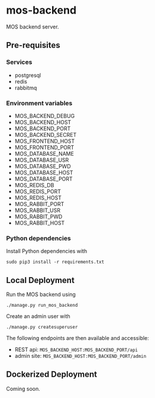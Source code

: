 # mos-backend

MOS backend server.

## Pre-requisites

### Services

* postgresql
* redis
* rabbitmq

### Environment variables

* MOS_BACKEND_DEBUG
* MOS_BACKEND_HOST
* MOS_BACKEND_PORT
* MOS_BACKEND_SECRET
* MOS_FRONTEND_HOST
* MOS_FRONTEND_PORT
* MOS_DATABASE_NAME
* MOS_DATABASE_USR
* MOS_DATABASE_PWD
* MOS_DATABASE_HOST
* MOS_DATABASE_PORT
* MOS_REDIS_DB
* MOS_REDIS_PORT
* MOS_REDIS_HOST
* MOS_RABBIT_PORT
* MOS_RABBIT_USR
* MOS_RABBIT_PWD
* MOS_RABBIT_HOST

### Python dependencies

Install Python dependencies with

``sudo pip3 install -r requirements.txt``

## Local Deployment

Run the MOS backend using 

``./manage.py run_mos_backend``

Create an admin user with

``./manage.py createsuperuser``

The following endpoints are then available and accessible:

* REST api: ``MOS_BACKEND_HOST:MOS_BACKEND_PORT/api``
* admin site: ``MOS_BACKEND_HOST:MOS_BACKEND_PORT/admin``

## Dockerized Deployment

Coming soon.
